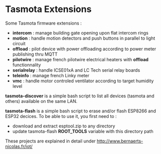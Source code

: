 Tasmota Extensions
==================

Some Tasmota firmware extensions :
  * **intercom** : manage building gate opening upon flat intercom rings
  * **motion** : handle motion detectors and push buttons in parallel to light circuit
  * **offload** : pilot device with power offloading according to power meter publishing thru MQTT
  * **pilotwire** : manage french pilotwire electrical heaters with **offload** functionnality
  * **serialrelay** : handle ICSE01xA and LC Tech serial relay boards
  * **teleinfo** : manage french Linky meter
  * **vmc** : handle motor controled ventilator according to target humidity level

**tasmota-discover** is a simple bash script to list all devices (tasmota and others) available on the same LAN.

**tasmota-flash** is a simple bash script to erase and/or flash ESP8266 and ESP32 decices.
To be able to use it, you first need to :
  * download and extract esptool.zip to any directory
  * update tasmota-flash **ROOT_TOOLS** variable with this directory path

These projects are explained in detail under http://www.bernaerts-nicolas.fr/iot/
